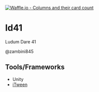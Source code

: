 [![Waffle.io - Columns and their card count](https://badge.waffle.io/randonia/ld41.png?columns=all&style=flat-square)](https://waffle.io/randonia/ld41?utm_source=badge)
# ld41 #
Ludum Dare 41

@zambini845

## Tools/Frameworks ##
+ Unity
+ [iTween][20]

[20]: http://www.pixelplacement.com/itween/index.php